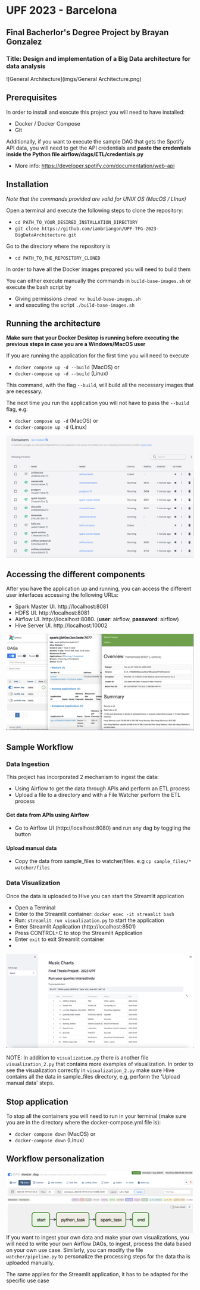 # UPF 2023 - Barcelona
## Final Bacherlor's Degree Project by Brayan Gonzalez

### Title: Design and implementation of a Big Data architecture for data analysis
![General Architecture](imgs/General Architecture.png)


## Prerequisites
In order to install and execute this project you will need to have installed:
* Docker / Docker Compose
* Git

Additionally, if you want to execute the sample DAG that gets the Spotify API data, you will need to get the API credentials and **paste the credentials inside the Python file airflow/dags/ETL/credentials.py**

* More info: https://developer.spotify.com/documentation/web-api

## Installation
*Note that the commands provided are valid for UNIX OS (MacOS / LInux)*

Open a terminal and execute the following steps to clone the repository:

* ```cd PATH_TO_YOUR_DESIRED_INSTALLATION_DIRECTORY```
* ``git clone https://github.com/iambriangon/UPF-TFG-2023-BigDataArchitecture.git``

Go to the directory where the repository is
* ````cd PATH_TO_THE_REPOSITORY_CLONED````

In order to have all the Docker images prepared you will need to build them

You can either execute manually the commands in ``build-base-images.sh`` or execute the bash script by

* Giving permissions ```chmod +x build-base-images.sh```
* and executing the script ```./build-base-images.sh```

## Running the architecture

**Make sure that your Docker Desktop is running before executing the previous steps in case you are a Windows/MacOS user**

If you are running the application for the first time you will need to execute
* ```docker compose up -d --build``` (MacOS) or
* ``docker-compose up -d --build`` (Linux)

This command, with the flag ``--build``, will build all the necessary images that are necessary.

The next time you run the application you will not have to pass the ``--build`` flag, e.g:
* ```docker compose up -d``` (MacOS) or
* ``docker-compose up -d`` (Linux)

![Docker Containers](imgs/Docker_Containers.png)

## Accessing the different components

After you have the application up and running, you can access the different user interfaces accessing the following URLs:

* Spark Master UI. http://localhost:8081
* HDFS UI. http://localhost:8081
* Airflow UI. http://localhost:8080. (**user**: airflow, **password**: airflow)
* Hive Server UI. http://localhost:10002

![Different UIs](imgs/UI.png)

## Sample Workflow

### Data Ingestion
This project has incorporated 2 mechanism to ingest the data:

* Using Airflow to get the data through APIs and perform an ETL process
* Upload a file to a directory and with a File Watcher perform the ETL process

#### Get data from APIs using Airflow
* Go to Airflow UI (http://localhost:8080) and run any dag by toggling the button

#### Upload manual data
* Copy the data from sample_files to watcher/files. e.g ```cp sample_files/* watcher/files```

### Data Visualization
Once the data is uploaded to Hive you can start the Streamlit application


* Open a Terminal
* Enter to the Streamlit container: ```docker exec -it streamlit bash```
* Run: ````streamlit run visualization.py```` to start the application
* Enter Streamlit Application (http://localhost:8501)
* Press CONTROL+C to stop the Streamlit Application
* Enter ``exit`` to exit Streamlit container
* 
![Streamlit Sample](imgs/Streamlit_Interactive.png)

NOTE: In addition to ``visualization.py`` there is another file `visualization_2.py` that contains more examples of visualization. 
In order to see the visualization correctly in ```visualization_2.py``` make sure Hive contains all the data in sample_files directory, e.g, perform the 'Upload manual data' steps.


## Stop application
To stop all the containers you will need to run in your terminal (make sure you are in the directory where the docker-compose.yml file is):
* ```docker compose down``` (MacOS) or
* ``docker-compose down`` (Linux)


## Workflow personalization

![Airflow DAG](imgs/Airflow_DAG.png)
If you want to ingest your own data and make your own visualizations, you will need to write your own Airflow DAGs, to ingest, process the data based on your own use case. Similarly, you can modify the file ``watcher/pipeline.py`` to personalize the processing steps for the data tha is uploaded manually.

The same applies for the Streamlit application, it has to be adapted for the specific use case
